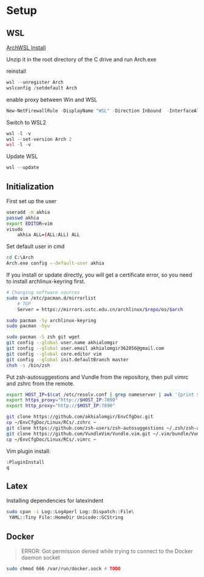 # Setup

## WSL

[ArchWSL Install](https://github.com/yuk7/ArchWSL/releases)

Unzip it in the root directory of the C drive and run Arch.exe

reinstall

```PowerShell
wsl --unregister Arch
wslconfig /setdefault Arch
```

enable proxy between Win and WSL

```PowerShell
New-NetFirewallRule -DisplayName "WSL" -Direction Inbound  -InterfaceAlias "vEthernet (WSL)"  -Action Allow
```

Switch to WSL2

```PowerShell
wsl -l -v
wsl --set-version Arch 2
wsl -l -v
```

Update WSL

```PowerShell
wsl --update
```

## Initialization

First set up the user

```sh
useradd -m akhia
passwd akhia
export EDITOR=vim
visudo
    akhia ALL=(ALL:ALL) ALL
```

Set default user in cmd

```cmd
cd C:\Arch
Arch.exe config --default-user akhia
```

If you install or update directly, you will get a certificate error, so you need to install archlinux-keyring first.

```sh
# Changing software sources
sudo vim /etc/pacman.d/mirrorlist
    # TOP
    Server = https://mirrors.ustc.edu.cn/archlinux/$repo/os/$arch

sudo pacman -Sy archlinux-keyring
sudo pacman -Syu

sudo pacman -S zsh git wget
git config --global user.name akhialomgir
git config --global user.email akhialomgir362856@gmail.com
git config --global core.editor vim
git config --global init.defaultBranch master
chsh -s /bin/zsh
```

Put zsh-autosuggestions and Vundle from the repository, then pull vimrc and zshrc from the remote.

```sh
export HOST_IP=$(cat /etc/resolv.conf | grep nameserver | awk '{print $2; exit;}')
export https_proxy="http://$HOST_IP:7890"
export http_proxy="http://$HOST_IP:7890"

git clone https://github.com/akhialomgir/EnvCfgDoc.git
cp ~/EnvCfgDoc/Linux/RCs/.zshrc ~
git clone https://github.com/zsh-users/zsh-autosuggestions ~/.zsh/zsh-autosuggestions
git clone https://github.com/VundleVim/Vundle.vim.git ~/.vim/bundle/Vundle.vim
cp ~/EnvCfgDoc/Linux/RCs/.vimrc ~
```

Vim plugin install:

```vim
:PluginInstall
q
```

## Latex

Installing dependencies for latexindent

```sh
sudo cpan -i Log::Log4perl Log::Dispatch::File\
 YAML::Tiny File::HomeDir Unicode::GCString
```

## Docker

> ERROR: Got permission denied while trying to connect to the Docker daemon socket

```sh
sudo chmod 666 /var/run/docker.sock # TODO
```
